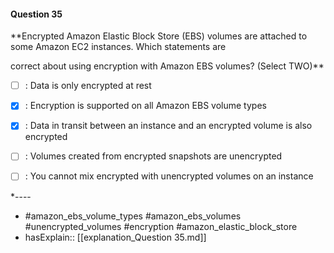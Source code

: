 #### Question  35

**Encrypted Amazon Elastic Block Store (EBS) volumes are attached to some Amazon EC2 instances. Which statements are

correct about using encryption with Amazon EBS volumes? (Select TWO)**

- [ ] :  Data is only encrypted at rest

- [x] :  Encryption is supported on all Amazon EBS volume types

- [x] :  Data in transit between an instance and an encrypted volume is also encrypted

- [ ] :  Volumes created from encrypted snapshots are unencrypted

- [ ] :  You cannot mix encrypted with unencrypted volumes on an instance

*----

- #amazon_ebs_volume_types #amazon_ebs_volumes #unencrypted_volumes #encryption #amazon_elastic_block_store
- hasExplain:: [[explanation_Question  35.md]]
